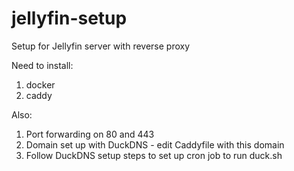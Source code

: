 # jellyfin-setup
Setup for Jellyfin server with reverse proxy

Need to install:
1. docker
2. caddy

Also:
1. Port forwarding on 80 and 443
2. Domain set up with DuckDNS - edit Caddyfile with this domain
3. Follow DuckDNS setup steps to set up cron job to run duck.sh
